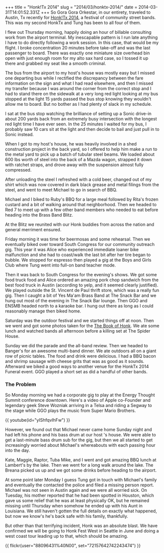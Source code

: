 +++
title = "Honk!Tx 2014"
slug = "2014/03/honktx-2014/"
date = 2014-03-31T14:01:52.331Z
+++
So Gora Gora Orkestar, in our entirety, traveled to Austin, Tx recently for [Honk!Tx 2014](http://www.honktx.org/), a festival of community street bands. This was my second HonkTx and Tung has been to all four of them.

I flew out Thursday morning, happily doing an hour of billable consulting work from the airport terminal.  My inescapable pattern is I run late anything I have to do directly following a work session. In this case, that would be my flight. I broke concentration 20 minutes before take-off and was the last passenger to board. There was exactly one miniature size overhead bin open with just enough room for my alto sax hard case, so I tossed it up there and grabbed my seat like a smooth criminal.

The bus from the airport to my host's house was mostly easy but I missed one departing bus while I rectified the discrepancy between the fare information on the sign and what I had read elsewhere, and then I missed my transfer because I was around the corner from the correct stop and I had to stand there on the sidewalk at a very long red light looking at my bus stopped at the light 15 yards passed the bus stop knowing they wouldn't allow me to board. But no bother as I had plenty of slack in my schedule.

I sat at the bus stop watching the brilliance of setting up a Sonic drive-in about 200 yards back from an extremely busy intersection with the longest red light time I have ever seen. In the 25 minutes I waited for my bus, I probably saw 10 cars sit at the light and then decide to bail and just pull in to Sonic instead.

When I got to my host's house, he was heavily involved in a shed construction project in the back yard, so I offered to help him make a run to the metal yard to pick up a batch of tubular steel beams. We loaded about 600 lbs worth of steel into the back of a Mazda wagon, strapped it down with ratchet straps, and drove away with the suspension almost fully compressed.

After unloading the steel I refreshed with a cold beer, changed out of my shirt which was now covered in dark black grease and metal filings from the steel, and went to meet Michael to go in search of BBQ.

Michael and I biked to Ruby's BBQ for a large meal followed by Rita's frozen custard and a bit of walking around that neighborhood. Then we headed to Red 7 to meet up with a few other band members who needed to eat before heading into the Brass Band Blitz.

At the Blitz we reunited with our Honk buddies from across the nation and general merriment ensured.

Friday morning it was time for beermosas and some rehearsal. Then we eventually biked over toward South Congress for our community outreach gig.       This year it was Alice who experienced immediate loaner bike malfunction and she had to coast/walk the last bit after her tire began to bubble. We stopped for espresso then played a gig at the Boys and Girls Club where Tung went into full-on band teacher mode.

Then it was back to South Congress for the evening's shows. We got some food truck food and Alice ordered an amazing pork chop sandwich from the best food truck in Austin (according to yelp, and it seemed clearly justified). We played outside the St. Vincent de Paul thrift store, which was a really fun gig. Then I caught a bit of Yes Ma'am Brass Band at The Snack Bar and we hung out most of the evening in The Snack Bar lounge. Then GGO and ENSMB headed north to a karaoke bar. I hung out there as long as I could reasonably manage then biked home.

Saturday was the outdoor festival and we started things off at noon. Then we went and got some photos taken for the [The Book of Honk](https://www.facebook.com/thebookofhonk). We ate some lunch and watched bands all afternoon before a killing set at The Spider House.

Sunday we did the parade and the all-band review. Then we headed to Banger's for an awesome multi-band dinner. We ate outdoors all on a giant row of picnic tables. The food and drink were delicious. I had a BBQ bacon and shrimp sausage with cheese grits that was as good as it sounds. Afterward we biked a good ways to another venue for the HonkTx 2014 Funeral event. GGO played a short set as did a handful of other bands.

### The Problem

So Monday morning we had a corporate gig to play at the Energy Thought Summit conference downtown. Here's a video of Apple co-Founder and legendary geek Steve Wozniak arriving in a Telsa and riding a Segway to the stage while GGO plays the music from Super Mario Brothers.

{{ youtube(id="yIShfqvIhFw") }}

However, we found out that Michael never came home Sunday night and had left his phone and his bass drum at our host 's house. We were able to get a last-minute bass drum sub for the gig, but then we all started to get increasingly worried about Michael's whereabouts with each passing hour into the day.

Kate, Maggie, Raptor, Tuba Mike, and I went and got amazing BBQ lunch at Lambert's by the lake. Then we went for a long walk around the lake. The Breana picked us up and we got some drinks before heading to the airport.

At some point later Monday I guess Tung got in touch with Michael's family and eventually the contacted the police and filed a missing person report. Michael was not seen in Austin again and we were all worried sick. On Tuesday, his mother reported that he had been spotted in Houston, which gave us some relief that he was at least physically OK, but he remained missing until Thursday when somehow he ended up with his Aunt in Louisiana. We still haven't gotten the full details on exactly what happened, but now we know's he's back safe with his family, thankfully.

But other than that terrifying incident, Honk was an absolute blast. We have confirmed we will be going to Honk Fest West in Seattle in June and doing a west coast tour leading up to that, which should be amazing.

{{ flickr(user="88096431%40N00", set="72157642742243474") }}

